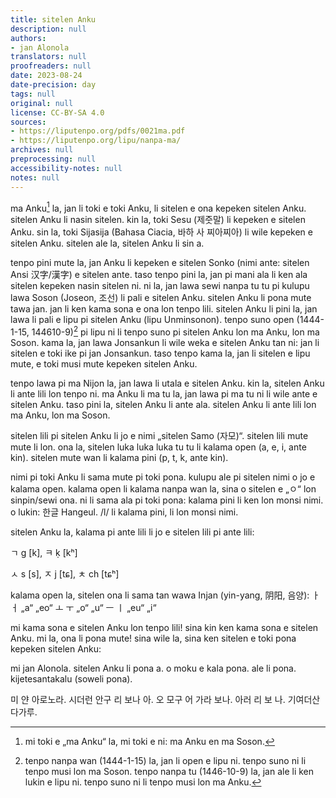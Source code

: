 ```yaml
---
title: sitelen Anku
description: null
authors:
- jan Alonola
translators: null
proofreaders: null
date: 2023-08-24
date-precision: day
tags: null
original: null
license: CC-BY-SA 4.0
sources:
- https://liputenpo.org/pdfs/0021ma.pdf
- https://liputenpo.org/lipu/nanpa-ma/
archives: null
preprocessing: null
accessibility-notes: null
notes: null
---
```


ma Anku[^1] la, jan li toki e toki Anku, li sitelen e ona kepeken sitelen Anku. sitelen Anku li nasin sitelen. kin la, toki Sesu (제줏말) li kepeken e sitelen Anku. sin la, toki Sijasija (Bahasa Ciacia, 바하 사 찌아찌아) li wile kepeken e sitelen Anku. sitelen ale la, sitelen Anku li sin a.

tenpo pini mute la, jan Anku li kepeken e sitelen Sonko (nimi ante: sitelen Ansi 汉字/漢字) e sitelen ante. taso tenpo pini la, jan pi mani ala li ken ala sitelen kepeken nasin sitelen ni. ni la, jan lawa sewi nanpa tu tu pi kulupu lawa Soson (Joseon, 조선) li pali e sitelen Anku. sitelen Anku li pona mute tawa jan. jan li ken kama sona e ona lon tenpo lili. sitelen Anku li pini la, jan lawa li pali e lipu pi sitelen Anku (lipu Unminsonon). tenpo suno open (1444-1-15, 144610-9)[^2] pi lipu ni li tenpo suno pi sitelen Anku lon ma Anku, lon ma Soson. kama la, jan lawa Jonsankun li wile weka e sitelen Anku tan ni: jan li sitelen e toki ike pi jan Jonsankun. taso tenpo kama la, jan li sitelen e lipu mute, e toki musi mute kepeken sitelen Anku.

tenpo lawa pi ma Nijon la, jan lawa li utala e sitelen Anku. kin la, sitelen Anku li ante lili lon tenpo ni. ma Anku li ma tu la, jan lawa pi ma tu ni li wile ante e sitelen Anku. taso pini la, sitelen Anku li ante ala. sitelen Anku li ante lili lon ma Anku, lon ma Soson.

[^1]: mi toki e „ma Anku“ la, mi toki e ni: ma Anku en ma Soson.
[^2]: tenpo nanpa wan (1444-1-15) la, jan li open e lipu ni. tenpo suno ni li tenpo musi lon ma Soson. tenpo nanpa tu (1446-10-9) la, jan ale li ken lukin e lipu ni. tenpo suno ni li tenpo musi lon ma Anku.

sitelen lili pi sitelen Anku li jo e nimi „sitelen Samo (자모)“. sitelen lili mute mute li lon. ona la, sitelen luka luka luka tu tu li kalama open (a, e, i, ante kin). sitelen mute wan li kalama pini (p, t, k, ante kin).

nimi pi toki Anku li sama mute pi toki pona. kulupu ale pi sitelen nimi o jo e kalama open. kalama open li kalama nanpa wan la, sina o sitelen e „ㅇ“ lon sinpin/sewi ona. ni li sama ala pi toki pona: kalama pini li ken lon monsi nimi. o lukin: 한글 Hangeul. /l/ li kalama pini, li lon monsi nimi.

sitelen Anku la, kalama pi ante lili li jo e sitelen lili pi ante lili:

ㄱ g [k], ㅋ ḳ [kʰ]

ㅅ s [s], ㅈ j [tɕ], ㅊ ch [tɕʰ]

kalama open la, sitelen ona li sama tan wawa Injan (yin-yang, 阴阳, 음양): ㅏㅓ „a“ „eo“ ㅗ ㅜ „o“ „u“ ㅡ ㅣ „eu“ „i“

mi kama sona e sitelen Anku lon tenpo lili! sina kin ken kama sona e sitelen Anku. mi la, ona li pona mute! sina wile la, sina ken sitelen e toki pona kepeken sitelen Anku:

mi jan Alonola. sitelen Anku li pona a. o moku e kala pona. ale li pona. kijetesantakalu (soweli pona).

미 얀 아로노라. 시더런 안구 리 보나 아. 오 모구 어 가라 보나. 아러 리 보 나. 기여더산다가루.